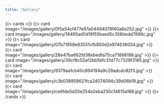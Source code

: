 ```yaml
---
title: "Gallery"
---
```


{{< cards >}}
  {{< card image="/images/gallery/0f5a54cf477e97a04494079f40a6e252.jpg" >}}
  {{< card image="/images/gallery/18495ad0d19f55baed5c358bedd7886c.jpg" >}}
  {{< card image="/images/gallery/07b71958e83551cfb850d2e974636034.jpg" >}}
  {{< card image="/images/gallery/28e47ba662fd38ebedfa75ca71888188.jpg" >}}
  {{< card image="/images/gallery/39cf8c52af2bb5bfc31d77c7329f3185.jpg" >}}
  {{< card image="/images/gallery/9379aa1cb40c894194a9c29adcdc82f3.jpg" >}}
  {{< card image="/images/gallery/c3b038859621fca24074094c39d06b19.jpg" >}}
  {{< card image="/images/gallery/ce6fde5d20e254e2eba250c14615a188.jpg" >}}
{{< /cards >}}
